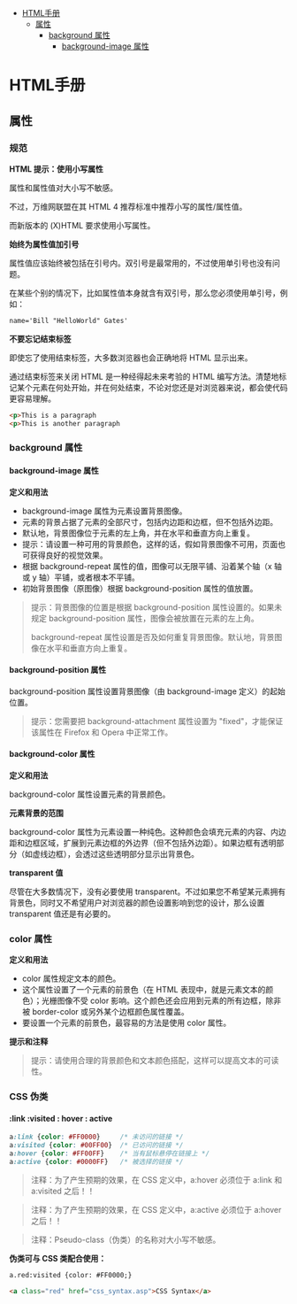 * [HTML手册](#html手册)
	* [属性](#属性)
		* [background 属性](#background-属性)
			* [background-image 属性](#background-image-属性)

# HTML手册

## 属性

### 规范

**HTML 提示：使用小写属性**

属性和属性值对大小写不敏感。

不过，万维网联盟在其 HTML 4 推荐标准中推荐小写的属性/属性值。

而新版本的 (X)HTML 要求使用小写属性。

**始终为属性值加引号**

属性值应该始终被包括在引号内。双引号是最常用的，不过使用单引号也没有问题。

在某些个别的情况下，比如属性值本身就含有双引号，那么您必须使用单引号，例如：

``` HTML
name='Bill "HelloWorld" Gates'
```

**不要忘记结束标签**

即使忘了使用结束标签，大多数浏览器也会正确地将 HTML 显示出来。

通过结束标签来关闭 HTML 是一种经得起未来考验的 HTML 编写方法。清楚地标记某个元素在何处开始，并在何处结束，不论对您还是对浏览器来说，都会使代码更容易理解。

``` html
<p>This is a paragraph
<p>This is another paragraph
```



### background 属性

#### background-image 属性

**定义和用法**

 - background-image 属性为元素设置背景图像。
 - 元素的背景占据了元素的全部尺寸，包括内边距和边框，但不包括外边距。
 - 默认地，背景图像位于元素的左上角，并在水平和垂直方向上重复。
 - 提示：请设置一种可用的背景颜色，这样的话，假如背景图像不可用，页面也可获得良好的视觉效果。
 - 根据 background-repeat 属性的值，图像可以无限平铺、沿着某个轴（x 轴或 y 轴）平铺，或者根本不平铺。
 - 初始背景图像（原图像）根据 background-position 属性的值放置。

> 提示：背景图像的位置是根据 background-position 属性设置的。如果未规定 background-position 属性，图像会被放置在元素的左上角。
> 
> background-repeat 属性设置是否及如何重复背景图像。默认地，背景图像在水平和垂直方向上重复。

#### background-position 属性

background-position 属性设置背景图像（由 background-image 定义）的起始位置。

> 提示：您需要把 background-attachment 属性设置为 "fixed"，才能保证该属性在 Firefox 和 Opera 中正常工作。

#### background-color 属性

**定义和用法**

background-color 属性设置元素的背景颜色。

**元素背景的范围**

background-color 属性为元素设置一种纯色。这种颜色会填充元素的内容、内边距和边框区域，扩展到元素边框的外边界（但不包括外边距）。如果边框有透明部分（如虚线边框），会透过这些透明部分显示出背景色。

**transparent 值**

尽管在大多数情况下，没有必要使用 transparent。不过如果您不希望某元素拥有背景色，同时又不希望用户对浏览器的颜色设置影响到您的设计，那么设置 transparent 值还是有必要的。

### color 属性

**定义和用法**

 - color 属性规定文本的颜色。
 - 这个属性设置了一个元素的前景色（在 HTML 表现中，就是元素文本的颜色）；光栅图像不受 color 影响。这个颜色还会应用到元素的所有边框，除非被 border-color 或另外某个边框颜色属性覆盖。
 - 要设置一个元素的前景色，最容易的方法是使用 color 属性。

**提示和注释**

> 提示：请使用合理的背景颜色和文本颜色搭配，这样可以提高文本的可读性。

### CSS 伪类

#### :link :visited : hover : active

``` css
a:link {color: #FF0000}     /* 未访问的链接 */
a:visited {color: #00FF00}  /* 已访问的链接 */
a:hover {color: #FF00FF}    /* 当有鼠标悬停在链接上 */
a:active {color: #0000FF}   /* 被选择的链接 */
```

> 注释：为了产生预期的效果，在 CSS 定义中，a:hover 必须位于 a:link 和 a:visited 之后！！

> 注释：为了产生预期的效果，在 CSS 定义中，a:active 必须位于 a:hover 之后！！

> 注释：Pseudo-class（伪类）的名称对大小写不敏感。

**伪类可与 CSS 类配合使用：**

``` html
a.red:visited {color: #FF0000;}

<a class="red" href="css_syntax.asp">CSS Syntax</a>
```

